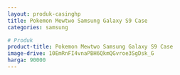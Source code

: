 ```yaml
---
layout: produk-casinghp
title: Pokemon Mewtwo Samsung Galaxy S9 Case
categories: samsung

# Produk
product-title: Pokemon Mewtwo Samsung Galaxy S9 Case
image-drive: 10EmRnFI4vnaPBH6QkmQGvroe3SgDsk_G
harga: 90000
---
```

